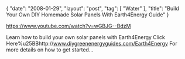 {
   "date": "2008-01-29",
   "layout": "post",
   "tag": [
      "Water"
   ],
   "title": "Build Your Own DIY Homemade Solar Panels With Earth4Energy Guide"
}

https://www.youtube.com/watch?v=wGBJG--BdzM  

Learn how to build your own solar panels with Earth4Energy Click Here%u25BBhttp://www.diygreenenergyguides.com/Earth4Energy For more details on how to get started...